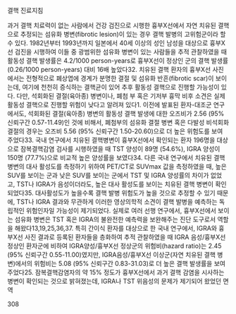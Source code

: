 결핵 진료지침

과거 결핵 치료력이 없는 사람에서 건강 검진으로 시행한 흉부X선에서 자연 치유된 결핵으로 추정되는 섬유화 병변(fibrotic lesion)이 있는 경우 결핵 발병의 고위험군이라 할 수 있다. 1982년부터 1993년까지 일본에서 40세 이상의 성인 남성을 대상으로 흉부X선 검진을 시행하여 이들 중 광범위한 섬유화 병변이 있는 사람들을 추적 관찰하였을 때 활동성 결핵 발생률은 4.2/1000 person-years로 흉부X선이 정상인 군의 결핵 발생률 (0.26/1000 person-years) 대비 16배 높았다32. 치유된 결핵 환자의 흉부X선 사진에서는 전형적으로 폐상엽에 경계가 분명한 결절 및 섬유화 반흔(fibrotic scar)이 보이는데, 여기에 천천히 증식하는 결핵균이 있어 추후 활동성 결핵으로 진행할 가능성이 있다. 다만, 석회화된 결절(육아종) 병변이나, 폐첨 부 혹은 기저부 흉막 비후 소견은 실제 활동성 결핵으로 진행할 위험이 낮다고 알려져 있다1. 이전에 발표된 환자-대조군 연구에서도, 석회화된 결절(육아종) 병변의 활동성 결핵 발생에 대한 오즈비가 2.56 (95% 신뢰구간 0.57-11.49)인 것에 비해서, 폐첨부의 섬유화 결절 병변 혹은 다발성 비석회화 결절의 경우는 오즈비 5.56 (95% 신뢰구간 1.50-20.60)으로 더 높은 위험도를 보여 주었다33.
국내 연구에서 치유된 결핵병변이 흉부X선에서 확인되는 환자 196명을 대상으로 잠복결핵감염 검사를 시행하였을 때 TST 양성이 89명 (54.6%), IGRA 양성이 150명 (77.7%)으로 비교적 높은 양성률을 보였다34. 다른 국내 연구에서 치유된 결핵 병변의 대사 활성도를 측정하기 위하여 PET/CT로 SUVmax 값을 측정하였을 때, 높은 SUV를 보이는 군과 낮은 SUV를 보이는 군에서 TST 및 IGRA 양성률의 차이가 없었고, TST나 IGRA가 음성이더라도, 높은 대사 활성도를 보이는 치유된 결핵 병변이 확인되었다35. 대사활성도가 높을수록 결핵 발병 위험도가 높을 것으로 추정할 수 있기 때문에, TST나 IGRA 결과와 무관하게 이러한 영상의학적 소견이 결핵 발병을 예측하는 독립적인 위험인자일 가능성이 제기되었다. 실제로 여러 선행 연구에서, 흉부X선에서 보이는 섬유화 병변은 TST 혹은 IGRA의 불완전한 예측력을 보완해주는 진단 도구로서 역할을 해왔다13,19,25,36,37. 특히 간이식 환자를 대상으로 한 국내 연구에서, IGRA와 흉부X선 사진 결과로 등록된 환자들을 층화하여 추적 관찰하였을 때 IGRA 음성/흉부X선 정상인 환자군에 비하여 IGRA양성/흉부X선 정상군의 위험비(hazard ratio)는 2.45 (95% 신뢰구간 0.55-11.00)였지만, IGRA음성/흉부X선 이상군(자연 치유된 결핵 병변)에서의 위험비는 5.08 (95% 신뢰구간 0.83-31.03)로 더 높은 결핵 발생률을 보여주었다25.
잠복결핵감염자의 약 15% 정도가 흉부X선에서 과거 결핵 감염을 시사하는 병변이 확인되는 것으로 밝혀졌는데, IGRA나 TST 위음성의 문제가 제기되어 왔었던 면역

<PAGE>308